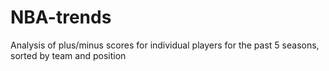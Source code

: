 # NBA-trends
Analysis of plus/minus scores for individual players for the past 5 seasons, sorted by team and position 

